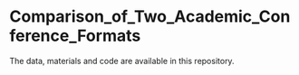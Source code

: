 # Comparison_of_Two_Academic_Conference_Formats
The data, materials and code are available in this repository.
